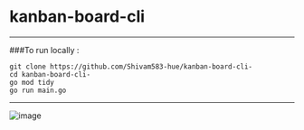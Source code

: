 # kanban-board-cli
---
###To run locally :
 ```
git clone https://github.com/Shivam583-hue/kanban-board-cli-
cd kanban-board-cli-
go mod tidy
go run main.go
```
---
![image](https://github.com/user-attachments/assets/fb2f52c6-2933-4a27-8f70-d19bcc5756fd)
